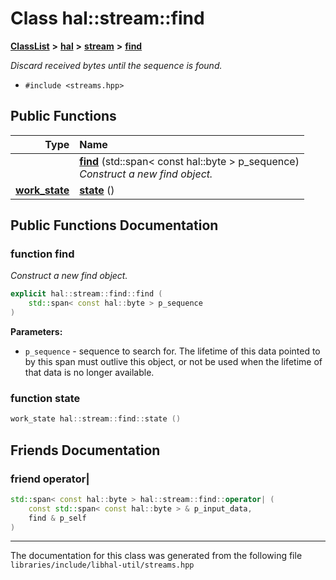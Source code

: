 

# Class hal::stream::find



[**ClassList**](annotated.md) **>** [**hal**](namespacehal.md) **>** [**stream**](namespacehal_1_1stream.md) **>** [**find**](classhal_1_1stream_1_1find.md)



_Discard received bytes until the sequence is found._ 

* `#include <streams.hpp>`





































## Public Functions

| Type | Name |
| ---: | :--- |
|   | [**find**](#function-find) (std::span&lt; const hal::byte &gt; p\_sequence) <br>_Construct a new find object._  |
|  [**work\_state**](namespacehal.md#enum-work_state) | [**state**](#function-state) () <br> |




























## Public Functions Documentation




### function find 

_Construct a new find object._ 
```C++
explicit hal::stream::find::find (
    std::span< const hal::byte > p_sequence
) 
```





**Parameters:**


* `p_sequence` - sequence to search for. The lifetime of this data pointed to by this span must outlive this object, or not be used when the lifetime of that data is no longer available. 




        



### function state 

```C++
work_state hal::stream::find::state () 
```


## Friends Documentation





### friend operator\| 

```C++
std::span< const hal::byte > hal::stream::find::operator| (
    const std::span< const hal::byte > & p_input_data,
    find & p_self
) 
```




------------------------------
The documentation for this class was generated from the following file `libraries/include/libhal-util/streams.hpp`

